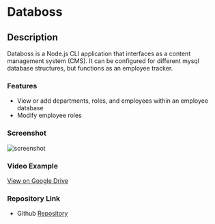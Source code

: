 # Databoss

## Description
Databoss is a Node.js CLI application that interfaces as a content management system (CMS). It can be configured for different mysql database structures, but functions as an employee tracker.

### Features
* View or add departments, roles, and employees within an employee database
* Modify employee roles

### Screenshot

![screenshot](./assets/Screenshot%202023-12-03%20at%201.57.25 PM.png)

### Video Example

[View on Google Drive](https://drive.google.com/file/d/1ibrdG7xH6Bwftd7QV5Agiu5vSCDZrX6_/view)

### Repository Link

* Github [Repository](https://github.com/micahives/Databoss)
